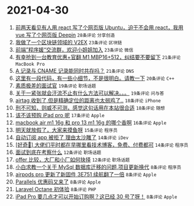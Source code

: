 # 2021-04-30

1. [前两天看见有人用 react 写了个网页版 Ubuntu，迫于不会用 react，我用 vue 写了个网页版 Deepin](https://www.v2ex.com/t/774285) `28条评论` `分享创造`
1. [我做了一个区块链领域的 V2EX](https://www.v2ex.com/t/774318) `23条评论` `区块链`
1. [前端”程序媛“交流群，欢迎小姐姐加入](https://www.v2ex.com/t/774314) `23条评论` `微信`
1. [有幸抢到一台教育优惠+官翻 M1 MBP16+512，纠结要不要留下](https://www.v2ex.com/t/774323) `21条评论` `MacBook Pro`
1. [A 记录与 CNAME 记录能同时共存吗？](https://www.v2ex.com/t/774248) `21条评论` `DNS`
1. [这里有一段代码，有一些小细节，不是很明白。请教一下](https://www.v2ex.com/t/774256) `20条评论` `C++`
1. [素质极差的面试官](https://www.v2ex.com/t/774254) `19条评论` `职场话题`
1. [关于一紧张就会汗流不止有什么方法可以解决。。。](https://www.v2ex.com/t/774253) `19条评论` `问与答`
1. [airtag 收到了,但是精确定位的距离也太弱鸡了..](https://www.v2ex.com/t/774311) `18条评论` `iPhone`
1. [刑不可知，则威不可测，感觉这句话用在本站很合适](https://www.v2ex.com/t/774298) `18条评论` `随想`
1. [该不该预购 iPad pro 呢](https://www.v2ex.com/t/774282) `17条评论` `Apple`
1. [macbook air m1 16g 和 pro 13 m1 16g 的哪个香啊](https://www.v2ex.com/t/774261) `16条评论` `Apple`
1. [明天就放假了，大家来摸鱼呀](https://www.v2ex.com/t/774281) `15条评论` `程序员`
1. [自动订阅 app 被拒了 理由太沙雕了](https://www.v2ex.com/t/774335) `14条评论` `iDev`
1. [[好奇🤔️] 大佬们平时都在早哪里看技术博客，免费、付费都可](https://www.v2ex.com/t/774306) `14条评论` `程序员`
1. [面试到底在考察什么](https://www.v2ex.com/t/774284) `12条评论` `职场话题`
1. [offer 比较，大厂和小厂如何抉择](https://www.v2ex.com/t/774252) `12条评论` `职场话题`
1. [小白求教一个关于 MySql 数据库迁移的问题,项目更新换代](https://www.v2ex.com/t/774315) `8条评论` `程序员`
1. [airpods pro 更新了新固件 3E751 续航翻了一倍](https://www.v2ex.com/t/774301) `8条评论` `Apple`
1. [Parallels 优惠码又来了](https://www.v2ex.com/t/774287) `8条评论` `Apple`
1. [Laravel Octane 初体验](https://www.v2ex.com/t/774270) `8条评论` `PHP`
1. [iPad Pro 要几点才可以开始订购啊？这已经 30 号了呀！](https://www.v2ex.com/t/774263) `8条评论` `Apple`

